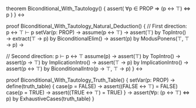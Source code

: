 theorem Biconditional_With_Tautology() {
  assert(
    ∀p ∈ PROP ⇒ (p ↔ ⊤) ⇔ p
  )
} ↔

proof Biconditional_With_Tautology_Natural_Deduction() {
  // First direction: p ↔ ⊤ ⊢ p
  setVar(p: PROP) →
  assume(p ↔ ⊤) →
  assert(⊤) by TopIntro() →
  extract(⊤ → p) by BiconditionalElim() →
  assert(p) by ModusPonens(⊤, ⊤ → p) →

  // Second direction: p ⊢ p ↔ ⊤
  assume(p) →
  assert(⊤) by TopIntro() →
  assert(p → ⊤) by ImplicationIntro() →
  assert(⊤ → p) by ImplicationIntro() →
  assert(p ↔ ⊤) by BiconditionalIntro(p → ⊤, ⊤ → p)
} ↔

proof Biconditional_With_Tautology_Truth_Table() {
  setVar(p: PROP) →
  define(truth_table) {
    case(p = FALSE) → assert((FALSE ↔ ⊤) = FALSE)
    case(p = TRUE) → assert((TRUE ↔ ⊤) = TRUE)
  } →
  assert(∀p: (p ↔ ⊤) ⇔ p) by ExhaustiveCases(truth_table)
}